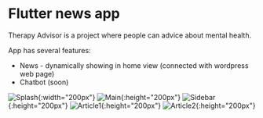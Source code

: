 # Flutter news app

Therapy Advisor is a project where people can advice about mental health. 

App has several features:
- News - dynamically showing in home view (connected with wordpress web page)
- Chatbot (soon)

![Splash](https://github.com/TomaszMajek/TherapyApp/blob/master/2021-11-18%20(4).png){:width="200px"}
![Main](https://github.com/TomaszMajek/TherapyApp/blob/master/2021-11-18.png){:height="200px"}
![Sidebar](https://github.com/TomaszMajek/TherapyApp/blob/master/2021-11-18%20(2).png){:height="200px"}
![Article1](https://github.com/TomaszMajek/TherapyApp/blob/master/2021-11-18%20(1).png){:height="200px"}
![Article2](https://github.com/TomaszMajek/TherapyApp/blob/master/2021-11-18%20(3).png){:height="200px"}
